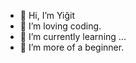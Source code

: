 - 👋 Hi, I’m Yiğit
- 👀 I’m loving coding.
- 🌱 I’m currently learning ...
- 💞️ I’m more of a beginner.

<!---
yigitugurr/yigitugurr is a ✨ special ✨ repository because its `README.md` (this file) appears on your GitHub profile.
You can click the Preview link to take a look at your changes.
--->
